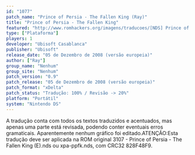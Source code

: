 ```yaml
---
id: "1077"
patch_name: "Prince of Persia - The Fallen King (Ray)"
title: "Prince of Persia - The Fallen King"
featured: "http://www.romhackers.org/imagens/traducoes/[NDS] Prince of Persia The Fallen King - 1.PNG"
type: ["Plataforma"]
players: 1
developer: "Ubisoft Casablanca"
publisher: "Ubisoft"
release_date: "05 de Dezembro de 2008 (versão europeia)"
author: ["Ray"]
group_name: "Nenhum"
group_site: "Nenhum"
patch_version: "0.9"
patch_release: "05 de Dezembro de 2008 (versão europeia)"
patch_format: "xDelta"
patch_status: "Tradução: 100% / Revisão -> 20%"
platform: "Portátil"
system: "Nintendo DS"
---
```


A tradução conta com todos os textos traduzidos e acentuados, mas apenas uma parte está revisada, podendo conter eventuais erros gramaticais. Aparentemente nenhum gráfico foi editado.ATENÇÃO:Esta tradução deve ser aplicada na ROM original 3107 - Prince of Persia - The Fallen King (E).nds ou xpa-ppfk.nds, com CRC32 828F48F9.